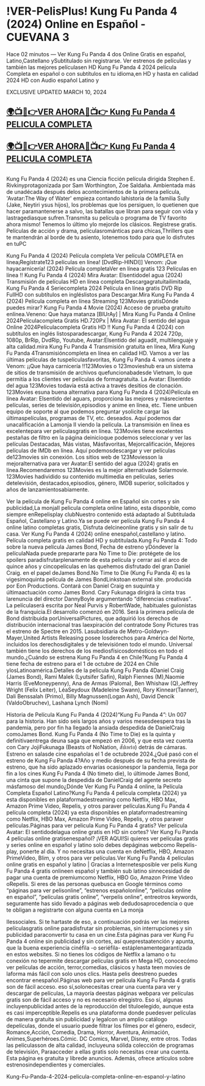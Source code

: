 <h1>!VER-PelisPlus! Kung Fu Panda 4 (2024) Online en Español - CUEVANA 3</h1>

Hace 02 minutos — Ver Kung Fu Panda 4 dos Online Gratis en español, Latino,Castellano ySubtitulado sin registrarse. Ver estrenos de películas y también las mejores películasen HD Kung Fu Panda 4 2024 película Completa en español o con subtítulos en tu idioma,en HD y hasta en calidad 2024 HD con Audio español Latino y

EXCLUSIVE UPDATED MARCH 10, 2024

<h2 class="heading-element" dir="auto"><a href="https://t.co/D0QvgsPrhM" rel="nofollow">🌍📺📱👉VER AHORA🔴📺👉 Kung Fu Panda 4 PELICULA COMPLETA</a></h2>

<h2 class="heading-element" dir="auto"><a href="https://t.co/D0QvgsPrhM" rel="nofollow">🌍📺📱👉VER AHORA🔴📺👉 Kung Fu Panda 4 PELICULA COMPLETA</a></h2>


<a href="https://t.co/D0QvgsPrhM" rel="nofollow"><img src="https://camo.githubusercontent.com/15786e5906b59b147064f232e20c72ab28618fa4cbf81b8f23f58fbc50995f60/68747470733a2f2f62616e676c617264696172792e636f6d2f77702d636f6e74656e742f75706c6f6164732f323032342f30312f6d6f76696568756268712e676966" alt="" style="max-width: 100%;"></a>



Kung Fu Panda 4 (2024) es una Ciencia ficción película dirigida Stephen E. Rivkinyprotagonizada por Sam Worthington, Zoe Saldaña. Ambientada más de unadécada después delos acontecimientos de la primera película, 'Avatar:The Way of Water' empieza contando lahistoria de la familia Sully (Jake, Neytiri ysus hijos), los problemas que los persiguen, lo quetienen que hacer paramantenerse a salvo, las batallas que libran para seguir con vida y lastragediasque sufren.Transmita su película o programa de TV favorito ahora mismo! Tenemos lo último ylo mejorde los clásicos. Regístrese gratis. Películas de acción y drama, películasrománticas para chicas,Thrillers que te mantendrán al borde de tu asiento, lotenemos todo para que lo disfrutes en tuPC

Kung Fu Panda 4 (2024) Película completa Ver película COMPLETA en línea¡Regístrate123 películas en línea! [DvdRip-HINDI]] Venom: ¡Que hayacarnicería! (2024) Película completaVer en línea gratis 123 Películas en línea !! Kung Fu Panda 4 (2024) Mira Avatar: Elsentidodel agua (2024) Transmisión de películas HD en línea completa Descargagratuitailimitada, Kung Fu Panda 4 Seriecompleta 2024 Película en línea gratis DVD Rip FullHD con subtítulos en ingléslistos para Descargar.Mira Kung Fu Panda 4 (2024) Película completa en línea Streaming 123Movies gratisDónde puedes mirar? Kung Fu Panda 4 Movie (2024) Acceso de prueba gratuito enlínea.Veneno: Que haya matanza [BlUrAy] | Mira Kung Fu Panda 4 Online 2024Películacompleta Gratis HD.720Px | Mira Avatar: El sentido del agua Online 2024Películacompleta Gratis HD !! Kung Fu Panda 4 (2024) con subtítulos en inglés listosparadescargar, Kung Fu Panda 4 2024 720p, 1080p, BrRip, DvdRip, Youtube, Avatar:Elsentido del aguadit, multilenguaje y alta calidad.mira Kung Fu Panda 4 Transmisión gratuita en línea, Mira Kung Fu Panda 4Transmisióncompleta en línea en calidad HD. Vamos a ver las últimas películas de tuspelículasfavoritas, Kung Fu Panda 4. vamos únete a Venom: ¡¡Que haya carnicería !!123Movies o 123movieshub era un sistema de sitios de transmisión de archivos quefuncionabadesde Vietnam, lo que permitía a los clientes ver películas de formagratuita. La Avatar: Elsentido del agua 123Movies todavía está activa a través desitios de clonación. 123Movies esuna buena alternativa para Kung Fu Panda 4 (2024)Película en línea Avatar: Elsentido del aguars, proporciona las mejores y másrecientes películas, series de televisión,episodios y anime en línea, etc. Tiene unbuen equipo de soporte al que podemos preguntar ysolicite cargar las últimaspelículas, programas de TV, etc. deseados. Aquí podemos dar unacalificación a Lamonja II viendo la película. La transmisión en línea es excelentepara ver películasgratis en línea. 123Movies tiene excelentes pestañas de filtro en la página deinicioque podemos seleccionar y ver las películas Destacadas, Más vistas, Másfavoritas, Mejorcalificación, Mejores películas de IMDb en línea. Aquí podemosdescargar y ver películas de123movies sin conexión. Los sitios web de 123Moviesson la mejoralternativa para ver Avatar:El sentido del agua (2024) gratis en línea.Recomendaremos 123Movies es la mejor alternativade Solarmovie. 123Movies hadividido su contenido multimedia en películas, series detelevisión, destacados,episodios, género, IMDB superior, solicitados y años de lanzamientosabiamente.

Ver la película de Kung Fu Panda 4 online en Español sin cortes y sin publicidad,La monjaII pelicula completa online latino, esta disponible, como siempre enRepelisplay clubNuestro contenido está adaptado al Subtitulada Español, Castellano y Latino.Ya se puede ver película Kung Fu Panda 4 online latino completas gratis, Disfruta delcineonline gratis y sin salir de tu casa. Ver Kung Fu Panda 4 (2024) online enespañol,castellano y latino. Película completa gratis en calidad HD y subtitulada.Kung Fu Panda 4: Todo sobre la nueva película James Bond, Fecha de estreno yDóndever la películaNada puede prepararte para No Time to Die: protégete de los spoilers paradisfrutarplenamente de esta película y cerrar así el arco de quince años y cincopelículas en las quehemos disfrutado del gran Daniel Craig. en el papel deJames Bond.No Time to Die (Kung Fu Panda 4) es la vigesimoquinta película de James BondLinkstoan external site. producida por Eon Productions. Contará con Daniel Craig en suquinta y últimaactuación como James Bond. Cary Fukunaga dirigirá la cinta tras larenuncia del director DannyBoyle argumentando “diferencias creativas”. La películaserá escrita por Neal Purvis y RobertWade, habituales guionistas de la franquicia.El desarrollo comenzó en 2016. Será la primera película de Bond distribuida porUniversalPictures, que adquirió los derechos de distribución internacional tras laexpiración del contratode Sony Pictures tras el estreno de Spectre en 2015. Lasubsidiaria de Metro-Goldwyn-Mayer,United Artists Releasing posee losderechos para América del Norte, incluidos los derechosdigitales y de televisiónen todo el mundo. Universal también tiene los derechos de los mediosfísicosdomésticos en todo el mundo.¿Cuándo se estrena Kung Fu Panda 4 en Chile?Kung Fu Panda 4 tiene fecha de estreno para el 1 de octubre de 2024 en Chile ylosLatinoamérica.Detalles de la pelicula Kung Fu Panda 4Daniel Craig (James Bond), Rami Malek (Lyutsifer Safin), Ralph Fiennes (M),Naomie Harris (EveMoneypenny), Ana de Armas (Paloma), Ben Whishaw (Q),Jeffrey Wright (Felix Leiter), LéaSeydoux (Madeleine Swann), Rory Kinnear(Tanner), Dali Benssalah (Primo), Billy Magnussen(Logan Ash), David Dencik (ValdoObruchev), Lashana Lynch (Nomi)

Historia de Película Kung Fu Panda 4 (2024)“Kung Fu Panda 4”: Un 007 para la historia. Han sido seis largos años y varios mesesdeespera tras la pandemia, pero por fin ha llegado la ansiada despedida de DanielCraig comoJames Bond. Kung Fu Panda 4 (No Time to Die) es la quinta y definitivaentrega deuna saga que empezó en 2006, y que esta vez cuenta con Cary JojiFukunaga (Beasts of NoNation, สัปเหร่อ) detrás de cámaras. Estreno en salasde cine españolas el 1 de octubrede 2024.¿Qué pasó con el estreno de Kung Fu Panda 4?Año y medio después de su fecha prevista de estreno, que ha sido aplazado envarias ocasionespor la pandemia, llega por fin a los cines Kung Fu Panda 4 (No timeto die), lo últimode James Bond, una cinta que supone la despedida de DanielCraig del agente secreto másfamoso del mundo¿Dónde Ver Kung Fu Panda 4 online, la Película Completa Español Latino?Kung Fu Panda 4 película completa (2024) ya esta disponibles en plataformadestreaming como Netflix, HBO Max, Amazon Prime Video, Repelis, y otros paraver películas.Kung Fu Panda 4 película completa (2024) ya esta disponibles en plataformadestreaming como Netflix, HBO Max, Amazon Prime Video, Repelis, y otros paraver películas.Páginas para ver pelicula Kung Fu Panda 4 gratis? Ver película Avatar: El sentidodelagua online gratis en HD sin cortes? Ver Kung Fu Panda 4 películas online gratisenespañol? ¡VER AQUI!Si quieres ver películas gratis y series online en español y latino solo debes depáginas webcomo Repelis-play, ponerte al día. Y no necesitas una cuenta en deNetflix, HBO, Amazon PrimeVideo, Blim, y otros para ver películas.Ver Kung Fu Panda 4 películas online gratis en español y latino | Gracias a Internetesposible ver pelis Kung Fu Panda 4 gratis onlineen español y también sub latino sinnecesidad de pagar una cuenta de premiumcomo Netflix, HBO Go, Amazon Prime Video oRepelis. Si eres de las personas quebusca en Google términos como “páginas para ver pelisonline”, “estrenos españolonline”, “películas online en español”, “películas gratis online”, “verpelis online”, entreotros keywords, seguramente has sido llevado a páginas web dedudosaprocedencia o que te obligan a registrarte con alguna cuenta en La monja

IIessociales. Si te hartaste de eso, a continuación podrás ver las mejores películasgratis online paradisfrutar sin problemas, sin interrupciones y sin publicidad paraconvertir tu casa en un cine.Esta páginas para ver Kung Fu Panda 4 online sin publicidad y sin cortes, así queprestaatención y apunta, que la buena experiencia cinéfila -o seriéfila- estáplenamentegarantizada en estos websites. Si no tienes los códigos de Netflix a lamano o tu conexión no tepermite descargar películas gratis en Mega HD, conocecómo ver películas de acción, terror,comedias, clásicos y hasta teen movies de laforma más fácil con solo unos clics. Hasta pelis deestreno puedes encontrar enespañol.Páginas web para ver película Kung Fu Panda 4 gratis son de fácil acceso. eso sí,solonecesitas crear una cuenta para ver y descargar de películas, La mayoría deestas páginas webpara ver películas gratis son de fácil acceso y no es necesario elregistro. Eso sí, algunas incluyenpublicidad antes de la reproducción del títuloelegido, aunque esta es casi imperceptible.Repelis es una plataforma donde puedesver películas de manera gratuita sin publicidad y legalcon un amplio catálogo depelículas, donde el usuario puede filtrar los filmes por el género, esdecir, Romance,Acción, Comedia, Drama, Horror, Aventura, Animación, Animes,Superhéroes.Cómic. DC Comics, Marvel, Disney, entre otros. Todas las películasson de alta calidad, incluyeuna sólida colección de programas de televisión, Paraacceder a ellas gratis solo necesitas crear una cuenta. Esta página es gratuita y librede anuncios. Además, ofrece artículos sobre estrenosindependientes y comerciales.

Kung-Fu-Panda-4-2024-pelicula-completa-online-en-espanol-y-latino
